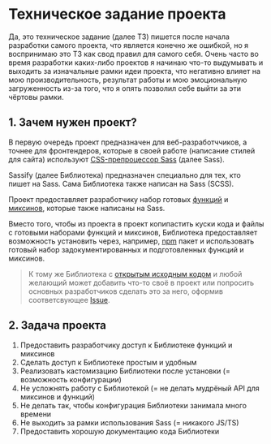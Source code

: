 # Техническое задание проекта
Да, это техническое задание (далее ТЗ) пишется после начала разработки самого проекта, что является конечно же ошибкой, но я воспринимаю это ТЗ как свод правил для самого себя. Очень часто во время разработки каких-либо проектов я начинаю что-то выдумывать и выходить за изначальные рамки идеи проекта, что негативно влияет на мою производительность, результат работы и мою эмоциональную загруженность из-за того, что я опять позволил себе выйти за эти чёртовы рамки.

## 1. Зачем нужен проект?
В первую очередь проект предназначен для веб-разработччиков, а точнее для фронтендеров, которые в своей работе (написание стилей для сайта) используют [CSS-препроцессор Sass][sass] (далее Sass).

Sassify (далее Библиотека) предназначен специально для тех, кто пишет на Sass. Сама Библиотека также написан на Sass (SCSS).

Проект предоставляет разработчику набор готовых [функций][doc-sass-functions] и [миксинов][doc-sass-mixins], которые также написаны на Sass.

Вместо того, чтобы из проекта в проект копипастить куски кода и файлы с готовыми наборами функций и миксинов, Библиотека предоставляет возможность установить через, например, [npm][npm] пакет и использовать готовый набор задокументированных и подготовленных функций и миксинов.

> К тому же Библиотека с [открытым исходным кодом][sassify-source-code] и любой желающий может добавить что-то своё в проект или попросить основных разработчиков сделать это за него, оформив соответсвующее [Issue][sassify-new-issue].

## 2. Задача проекта
1. Предоставить разработчику доступ к Библиотеке функций и миксинов
2. Сделать доступ к Библиотеке простым и удобным
3. Реализовать кастомизацию Библиотеки после установки (= возможность конфигурации)
4. Не усложнять работу с Библиотекой (= не делать мудрёный API для миксинов и функций)
5. Не делать так, чтобы конфигурация Библиотеки занимала много времени
6. Не выходить за рамки использования Sass (= никакого JS/TS)
7. Предоставить хорошую документацию кода Библиотеки

<!-- Ссылки -->
[sass]: https://sass-lang.com
[doc-sass-functions]: https://sass-lang.com/documentation/at-rules/function
[doc-sass-mixins]: https://sass-lang.com/documentation/at-rules/mixin
[npm]: https://www.npmjs.com/
[sassify-source-code]: https://github.com/therteenten/sassify
[sassify-new-issue]: https://github.com/therteenten/sassify/issues/new
